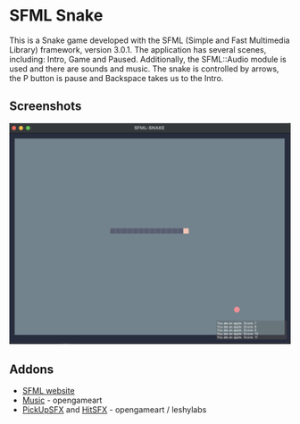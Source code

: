 # SFML Snake
This is a Snake game developed with the SFML (Simple and Fast Multimedia Library) framework, version 3.0.1. The application has several scenes, including: Intro, Game and Paused. Additionally, the SFML::Audio module is used and there are sounds and music. The snake is controlled by arrows, the P button is pause and Backspace takes us to the Intro.

## Screenshots
![Example Image](assets/doc/out.gif)

## Addons
* [SFML website](https://www.sfml-dev.org)
* [Music](https://opengameart.org/content/gameboy-song-1) - opengameart
* [PickUpSFX](https://opengameart.org/content/level-up-power-up-coin-get-13-sounds) and [HitSFX](https://www.leshylabs.com/apps/sfMaker/) - opengameart / leshylabs
